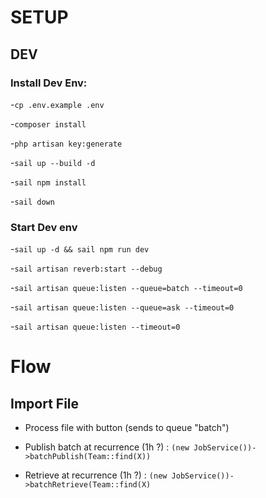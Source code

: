 # SETUP

## DEV

### Install Dev Env:
-`cp .env.example .env`

-`composer install`

-`php artisan key:generate`

-`sail up --build -d`

-`sail npm install`

-`sail down`


### Start Dev env

-`sail up -d && sail npm run dev`

-`sail artisan reverb:start --debug `

-`sail artisan queue:listen --queue=batch --timeout=0`

-`sail artisan queue:listen --queue=ask --timeout=0` 

-`sail artisan queue:listen --timeout=0 `

# Flow

## Import File

- Process file with button (sends to queue "batch")

- Publish batch at recurrence (1h ?) : `(new JobService())->batchPublish(Team::find(X))`

- Retrieve at recurrence (1h ?) : `(new JobService())->batchRetrieve(Team::find(X)`
